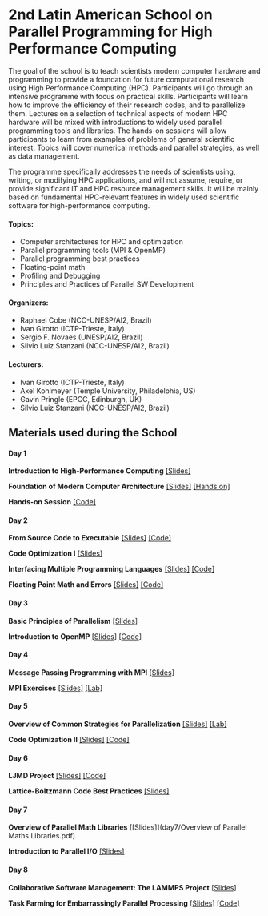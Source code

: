 # 2nd Latin American School on Parallel Programming for High Performance Computing

The goal of the school is to teach scientists modern computer hardware and programming to provide a foundation for future computational research using High Performance Computing (HPC). Participants will go through an intensive programme with focus on practical skills.
Participants will learn how to improve the efficiency of their research codes, and to parallelize them. Lectures on a selection of technical aspects of modern HPC hardware will be mixed with introductions to widely used parallel programming tools and libraries. The hands-on sessions will allow participants to learn from examples of problems of general scientific interest. Topics will cover numerical methods and parallel strategies, as well as data management.

The programme specifically addresses the needs of scientists using, writing, or modifying HPC applications, and will not assume, require, or provide significant IT and HPC resource management skills. It will be mainly based on fundamental HPC-relevant features in widely used scientific software for high-performance computing.


#### Topics:

* Computer architectures for HPC and optimization
* Parallel programming tools (MPI & OpenMP)
* Parallel programming best practices
* Floating-point math
* Profiling and Debugging
* Principles and Practices of Parallel SW Development

#### Organizers:

* Raphael Cobe (NCC-UNESP/AI2, Brazil)
* Ivan Girotto (ICTP-Trieste, Italy)
* Sergio F. Novaes (UNESP/AI2, Brazil)
* Silvio Luiz Stanzani (NCC-UNESP/AI2, Brazil)

#### Lecturers:

* Ivan Girotto (ICTP-Trieste, Italy)
* Axel Kohlmeyer (Temple University, Philadelphia, US)
* Gavin Pringle (EPCC, Edinburgh, UK)
* Silvio Luiz Stanzani (NCC-UNESP/AI2, Brazil)

## Materials used during the School

#### Day 1

**Introduction to High-Performance Computing** [[Slides]](day1/hpc-intro.pdf)

**Foundation of Modern Computer Architecture** [[Slides]](day1/Foundation-of-Modern-Computer-Architecture.pdf) [[Hands on]](https://github.com/silviostanzani/ICTP-HPC/tree/master/Foundation-of-Modern-Computer-Architecture)

**Hands-on Session** [[Code]](day1/hands-on)

#### Day 2

**From Source Code to Executable** [[Slides]](day2/compile-link-make.pdf) [[Code]](day2/compiling)

**Code Optimization I** [[Slides]](day2/IG-Optimization-1.pdf)

**Interfacing Multiple Programming Languages** [[Slides]](day2/multi-language.pdf) [[Code]](day2/multi-language) 

**Floating Point Math and Errors** [[Slides]](day2/floating-point) [[Code]](day2/floating-point-code/)

#### Day 3

**Basic Principles of Parallelism** [[Slides]](day3/Basic_Principles_of_Parallelism.pdf)

**Introduction to OpenMP** [[Slides]](day3/introduction-to-openmp.pdf) [[Code]](day3/introduction-to-openmp/)

#### Day 4

**Message Passing Programming with MPI** [[Slides]](day4/MPI.pdf)

**MPI Exercises** [[Slides]](day4/mpi_exercises.pdf) [[Lab]](day4/lab/)


#### Day 5

**Overview of Common Strategies for Parallelization** [[Slides]](day5/IG-HPC.pdf) [[Lab]](day5/lab)

**Code Optimization II** [[Slides]](day5/optimizing-apps.pdf) [[Code]](day5/lammps-opt)


#### Day 6

**LJMD Project** [[Slides]](day6/ljmd-case-study.pdf) [[Code]](ljmd-project/)

**Lattice-Boltzmann Code Best Practices** [[Slides]](day6/IG-LBM.pdf)


#### Day 7

**Overview of Parallel Math Libraries** [[Slides]](day7/Overview of Parallel Maths Libraries.pdf)

**Introduction to Parallel I/O** [[Slides]](day7/IG-IO.pdf)


#### Day 8

**Collaborative Software Management: The LAMMPS Project** [[Slides]](day8/lammps-management.pdf)

**Task Farming for Embarrassingly Parallel Processing** [[Slides]](day8/TaskFarming.pdf) [[Code]](day8/task_farming.tar.gz)

